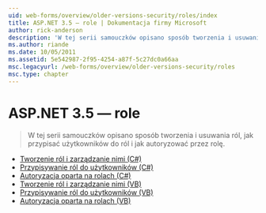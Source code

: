 ```yaml
---
uid: web-forms/overview/older-versions-security/roles/index
title: ASP.NET 3.5 — role | Dokumentacja firmy Microsoft
author: rick-anderson
description: 'W tej serii samouczków opisano sposób tworzenia i usuwania ról, jak przypisać użytkowników do ról i jak autoryzować przez rolę.'
ms.author: riande
ms.date: 10/05/2011
ms.assetid: 5e542987-2f95-4254-a87f-5c27dc0a66aa
msc.legacyurl: /web-forms/overview/older-versions-security/roles
msc.type: chapter
---
```

<a name="aspnet-35---roles"></a>ASP.NET 3.5 — role
====================
> W tej serii samouczków opisano sposób tworzenia i usuwania ról, jak przypisać użytkowników do ról i jak autoryzować przez rolę.


- [Tworzenie ról i zarządzanie nimi (C#)](creating-and-managing-roles-cs.md)
- [Przypisywanie ról do użytkowników (C#)](assigning-roles-to-users-cs.md)
- [Autoryzacja oparta na rolach (C#)](role-based-authorization-cs.md)
- [Tworzenie ról i zarządzanie nimi (VB)](creating-and-managing-roles-vb.md)
- [Przypisywanie ról do użytkowników (VB)](assigning-roles-to-users-vb.md)
- [Autoryzacja oparta na rolach (VB)](role-based-authorization-vb.md)
